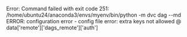 Error: Command failed with exit code 251: /home/ubuntu24/anaconda3/envs/myenv/bin/python -m dvc dag --md
ERROR: configuration error - config file error: extra keys not allowed @ data['remote']['dags_remote']['auth']